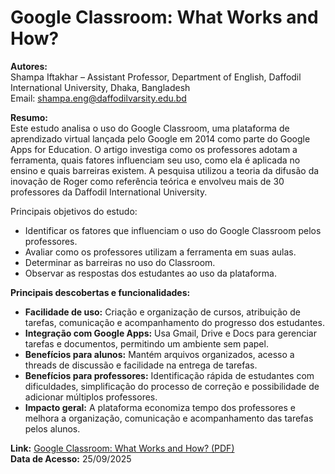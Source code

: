 # Google Classroom: What Works and How?

**Autores:**  
Shampa Iftakhar – Assistant Professor, Department of English, Daffodil International University, Dhaka, Bangladesh  
Email: shampa.eng@daffodilvarsity.edu.bd

**Resumo:**  
Este estudo analisa o uso do Google Classroom, uma plataforma de aprendizado virtual lançada pelo Google em 2014 como parte do Google Apps for Education. O artigo investiga como os professores adotam a ferramenta, quais fatores influenciam seu uso, como ela é aplicada no ensino e quais barreiras existem. A pesquisa utilizou a teoria da difusão da inovação de Roger como referência teórica e envolveu mais de 30 professores da Daffodil International University.

Principais objetivos do estudo:  
- Identificar os fatores que influenciam o uso do Google Classroom pelos professores.  
- Avaliar como os professores utilizam a ferramenta em suas aulas.  
- Determinar as barreiras no uso do Classroom.  
- Observar as respostas dos estudantes ao uso da plataforma.  

**Principais descobertas e funcionalidades:**  
- **Facilidade de uso:** Criação e organização de cursos, atribuição de tarefas, comunicação e acompanhamento do progresso dos estudantes.  
- **Integração com Google Apps:** Usa Gmail, Drive e Docs para gerenciar tarefas e documentos, permitindo um ambiente sem papel.  
- **Benefícios para alunos:** Mantém arquivos organizados, acesso a threads de discussão e facilidade na entrega de tarefas.  
- **Benefícios para professores:** Identificação rápida de estudantes com dificuldades, simplificação do processo de correção e possibilidade de adicionar múltiplos professores.  
- **Impacto geral:** A plataforma economiza tempo dos professores e melhora a organização, comunicação e acompanhamento das tarefas pelos alunos.

**Link:** [Google Classroom: What Works and How? (PDF)](https://jesoc.com/wp-content/uploads/2016/03/KC3_35.pdf)  
**Data de Acesso:** 25/09/2025
